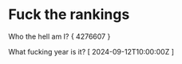 # Fuck the rankings

Who the hell am I?
{ 4276607 }

What fucking year is it?
[ 2024-09-12T10:00:00Z ]
